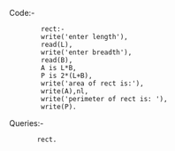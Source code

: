 Code:-
  
            rect:-
            write('enter length'),
            read(L),
            write('enter breadth'),
            read(B),
            A is L*B,
            P is 2*(L+B),
            write('area of rect is:'),
            write(A),nl,
            write('perimeter of rect is: '),
            write(P).

Queries:-
 
           rect.
